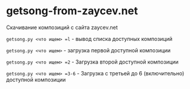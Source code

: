 # getsong-from-zaycev.net
Скачивание композиций с сайта zaycev.net

`getsong.py <что ищем> =l` - вывод списка доступных композиций

`getsong.py <что ищем>` - загрузка первой доступной композиции

`getsong.py <что ищем> =2` - Загрузка второй доступной композиции

`getsong.py <что ищем> =3-6` - Загрузка с третьей до 6 (включительно) доступной композиции
